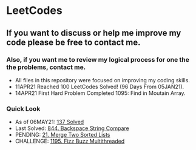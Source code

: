 # LeetCodes
## If you want to discuss or help me improve my code please be free to contact me.
### Also, if you want me to review my logical process for one the the problems, contact me.

- All files in this repository were focused on improving my coding skills.
- 11APR21 Reached 100 LeetCodes Solved! (96 Days From 05JAN21).
- 14APR21 First Hard Problem Completed 1095: Find in Moutain Array.

### Quick Look
- As of 06MAY21: [137 Solved](https://leetcode.com/joeslee94/)
- Last Solved: [844. Backspace String Compare](https://leetcode.com/problems/backspace-string-compare/)
- PENDING: [21. Merge Two Sorted Lists](https://leetcode.com/problems/merge-two-sorted-lists/)
- CHALLENGE: [1195. Fizz Buzz Multithreaded](https://leetcode.com/problems/fizz-buzz-multithreaded/)
